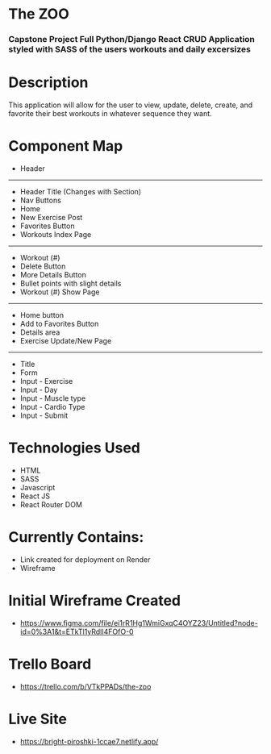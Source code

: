 # The ZOO 

### Capstone Project Full Python/Django React CRUD Application styled with SASS of the users workouts and daily excersizes

# Description

This application will allow for the user to view, update, delete, create, and favorite their best workouts in whatever sequence they want. 

# Component Map
- Header
-----
- Header Title (Changes with Section)
- Nav Buttons
- Home
- New Exercise Post
- Favorites Button
- Workouts Index Page
----
- Workout (#)
- Delete Button
- More Details Button
- Bullet points with slight details
- Workout (#) Show Page
---
- Home button
- Add to Favorites Button
- Details area
- Exercise Update/New Page
---
- Title
- Form
- Input - Exercise
- Input - Day
- Input - Muscle type
- Input - Cardio Type
- Input - Submit

# Technologies Used
- HTML
- SASS
- Javascript
- React JS
- React Router DOM

# Currently Contains:
- Link created for deployment on Render
- Wireframe

# Initial Wireframe Created
- https://www.figma.com/file/ei1rR1Hg1WmiGxqC4OYZ23/Untitled?node-id=0%3A1&t=ETkTl1yRdlI4FOfO-0

# Trello Board
- https://trello.com/b/VTkPPADs/the-zoo

# Live Site
- https://bright-piroshki-1ccae7.netlify.app/